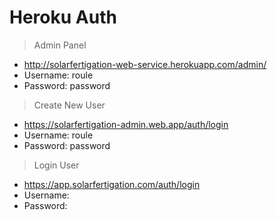 # Heroku Auth 

> Admin Panel
- http://solarfertigation-web-service.herokuapp.com/admin/
- Username: roule
- Password: password 

> Create New User
- https://solarfertigation-admin.web.app/auth/login
- Username: roule
- Password: password 

> Login User
- https://app.solarfertigation.com/auth/login
- Username: 
- Password: 
